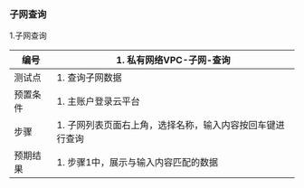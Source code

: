 ### 子网查询

1.子网查询

| 编号     | 1. 私有网络VPC-子网-查询                                  |
| -------- | --------------------------------------------------------- |
| 测试点   | 1. 查询子网数据                                           |
| 预置条件 | 1. 主账户登录云平台                                       |
| 步骤     | 1. 子网列表页面右上角，选择名称，输入内容按回车键进行查询 |
| 预期结果 | 1. 步骤1中，展示与输入内容匹配的数据                      |

